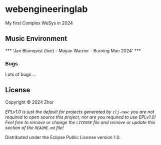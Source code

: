 # webengineeringlab

My first Complex WeSys in 2024

## Music Environment
*** 'Jan Blomqvist (live) - Mayan Warrior - Burning Man 2024' ***
### Bugs
Lots of bugs
...

## License

Copyright © 2024 Zhor

_EPLv1.0 is just the default for projects generated by `clj-new`: you are not_
_required to open source this project, nor are you required to use EPLv1.0!_
_Feel free to remove or change the `LICENSE` file and remove or update this_
_section of the `README.md` file!_

Distributed under the Eclipse Public License version 1.0.
